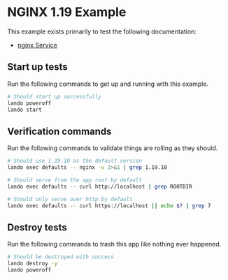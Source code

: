 # NGINX 1.19 Example

This example exists primarily to test the following documentation:

* [nginx Service](https://docs.lando.dev/plugins/nginx)

## Start up tests

Run the following commands to get up and running with this example.

```bash
# Should start up successfully
lando poweroff
lando start
```

## Verification commands

Run the following commands to validate things are rolling as they should.

```bash
# Should use 1.19.10 as the default version
lando exec defaults -- nginx -v 2>&1 | grep 1.19.10

# Should serve from the app root by default
lando exec defaults -- curl http://localhost | grep ROOTDIR

# Should only serve over http by default
lando exec defaults -- curl https://localhost || echo $? | grep 7
```

## Destroy tests

Run the following commands to trash this app like nothing ever happened.

```bash
# Should be destroyed with success
lando destroy -y
lando poweroff
```
